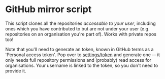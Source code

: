 GitHub mirror script
====================

This script clones all the repositories *accessable to your user*, including
ones which you have contributed to but are not under your user (e.g.
repositories on an organisation you're part of). Works with private repos too!

Note that you'll need to generate an token, known in GitHub terms as a 'Personal
access token'. Pop over to [settings/token](https://github.com/settings/tokens)
and generate one -- it only needs full repository permissions and (probably)
read access for organisations. Your username is linked to the token, so you
don't need to provide it.
